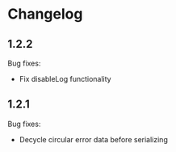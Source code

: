 # Changelog

## 1.2.2

Bug fixes:
- Fix disableLog functionality

## 1.2.1

Bug fixes:
- Decycle circular error data before serializing
